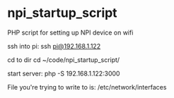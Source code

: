 npi_startup_script
==================

PHP script for setting up NPI device on wifi

ssh into pi:
ssh pi@192.168.1.122

cd to dir
cd ~/code/npi_startup_script/

start server:
 php -S 192.168.1.122:3000



File you're trying to write to is:
/etc/network/interfaces